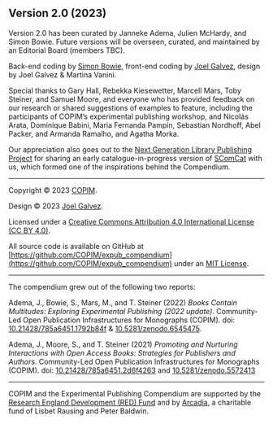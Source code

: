 ## Version 2.0 (2023)

Version 2.0 has been curated by Janneke Adema, Julien McHardy, and Simon Bowie. Future versions will be overseen, curated, and maintained by an Editorial Board (members TBC).

Back-end coding by [Simon Bowie](https://simonxix.com), front-end coding by [Joel Galvez](https://www.joelgalvez.com/), design by Joel Galvez & Martina Vanini.

Special thanks to Gary Hall, Rebekka Kiesewetter, Marcell Mars, Toby Steiner, and Samuel Moore, and everyone who has provided feedback on our research or shared suggestions of examples to feature, including the participants of COPIM’s experimental publishing workshop, and Nicolás Arata, Dominique Babini, Maria Fernanda Pampin, Sebastian Nordhoff, Abel Packer, and Armanda Ramalho, and Agatha Morka.

Our appreciation also goes out to the [Next Generation Library Publishing Project](https://educopia.org/next-generation-library-publishing/) for sharing an early catalogue-in-progress version of [SComCat](https://www.scomcat.net/) with us, which formed one of the inspirations behind the Compendium.
___

Copyright © 2023 [COPIM](https://copim.ac.uk/).

Design © 2023 [Joel Galvez](https://joelgalvez.com/selected).

Licensed under a [Creative Commons Attribution 4.0 International License (CC BY 4.0)](https://creativecommons.org/licenses/by/4.0/).

All source code is available on GitHub at [https://github.com/COPIM/expub_compendium](https://github.com/COPIM/expub_compendium) under an [MIT License](https://github.com/COPIM/expub_compendium/blob/main/LICENSE). 
___

The compendium grew out of the following two reports: 

Adema, J., Bowie, S., Mars, M., and T. Steiner (2022) *Books Contain Multitudes: Exploring Experimental Publishing (2022 update)*. Community-Led Open Publication Infrastructures for Monographs (COPIM). doi: [10.21428/785a6451.1792b84f](https://doi.org/10.21428/785a6451.1792b84f) & [10.5281/zenodo.6545475](https://doi.org/10.5281/zenodo.6545475).

Adema, J., Moore, S., and T. Steiner (2021) *Promoting and Nurturing Interactions with Open Access Books: Strategies for Publishers and Authors*. Community-Led Open Publication Infrastructures for Monographs (COPIM). doi: [10.21428/785a6451.2d6f4263](https://doi.org/10.21428/785a6451.2d6f4263) and [10.5281/zenodo.5572413](https://doi.org/10.5281/zenodo.5572413)

___

COPIM and the Experimental Publishing Compendium are supported by the [Research England Development (RED) Fund](https://re.ukri.org/funding/our-funds-overview/research-england-development-red-fund/) and by [Arcadia](https://www.arcadiafund.org.uk), a charitable fund of Lisbet Rausing and Peter Baldwin.